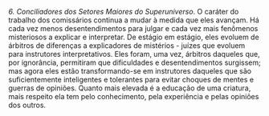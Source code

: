 ﻿<I>6. Conciliadores dos Setores Maiores do Superuniverso</I>. O caráter do trabalho dos comissários continua a mudar à medida que eles avançam. Há cada vez menos desentendimentos para julgar e cada vez mais fenômenos misteriosos a explicar e interpretar. De estágio em estágio, eles evoluem de árbitros de diferenças a explicadores de mistérios - juízes que evoluem para instrutores  interpretativos. Eles foram, uma vez, árbitros daqueles que, por ignorância, permitiram que dificuldades e desentendimentos surgissem; mas agora eles estão transformando-se em instrutores daqueles que são suficientemente inteligentes e tolerantes para evitar choques de mentes e guerras de opiniões. Quanto mais elevada é a educação de uma criatura, mais respeito ela tem pelo conhecimento, pela experiência e pelas opiniões dos outros.